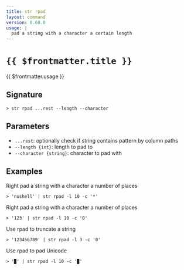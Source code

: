 ```yaml
---
title: str rpad
layout: command
version: 0.60.0
usage: |
  pad a string with a character a certain length
---
```


# `{{ $frontmatter.title }}`

<div style='white-space: pre-wrap;'>{{ $frontmatter.usage }}</div>

## Signature

`> str rpad ...rest --length --character`

## Parameters

- `...rest`: optionally check if string contains pattern by column paths
- `--length {int}`: length to pad to
- `--character {string}`: character to pad with

## Examples

Right pad a string with a character a number of places

```shell
> 'nushell' | str rpad -l 10 -c '*'
```

Right pad a string with a character a number of places

```shell
> '123' | str rpad -l 10 -c '0'
```

Use rpad to truncate a string

```shell
> '123456789' | str rpad -l 3 -c '0'
```

Use rpad to pad Unicode

```shell
> '▉' | str rpad -l 10 -c '▉'
```
